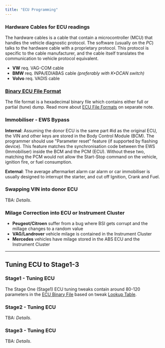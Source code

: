 ```yaml
---
title: "ECU Programming"
---
```


### Hardware Cables for ECU readings

The hardware cables is a cable that contain a microcontroller (MCU) that handles the vehicle diagnostic protocol. The software (usually on the *PC*) talks to the hardware cable with a proprietary protocol. This protocol is specific to the cable manufacturer, and the cable itself translates the communication to vehicle protocol equivalent.

* **VW** req. VAG-COM cable
* **BMW** req. INPA/EDIABAS cable *(preferably with K+DCAN switch)*
* **Volvo** req. VADIS cable

### [Binary ECU File Format](/ecu-file-formats)

The file format is a hexadecimal binary file which contains either full or partial (tune) dump. Read more about [ECU File Formats](/ecu-file-formats) on separate note.

### Immobiliser - EWS Bypass

**Internal**: Assuming the donor ECU is the same part #id as the original ECU, the VIN and other keys are stored in the Body Control Module (BCM). The programmer should use "Parameter reset" feature (if supported by flashing device). This feature matches the synchronisation code between the EWS (Immobiliser) inside the BCM and the PCM (ECU). Without these two, matching the PCM would not allow the Start-Stop command on the vehicle, ignition fire, or fuel consumption.

**External**: The average aftermarket alarm car alarm or car immobiliser is usually designed to interrupt the starter, and cut off Ignition, Crank and Fuel.

### Swapping VIN into donor ECU

TBA: *Details*.

### Milage Correction into ECU or Instrument Cluster

* **Peugeot/Citroen** suffer from a bug where BSI gets corrupt and the millage changes to a random value
* **VAG/Landrover** vehicle milage is contained in the Instrument Cluster
* **Mercedes** vehicles have milage stored in the ABS ECU and the Instrument Cluster

---

## Tuning ECU to Stage1-3

### Stage1 - Tuning ECU

The Stage One (Stage1) ECU tuning tweaks contain around 80-120 parameters in the [ECU Binary File](/ecu-file-formats) based on tweak [Lookup Table](/lookup-tables).

### Stage2 - Tuning ECU

TBA: *Details*.

### Stage3 - Tuning ECU

TBA: *Details*.

